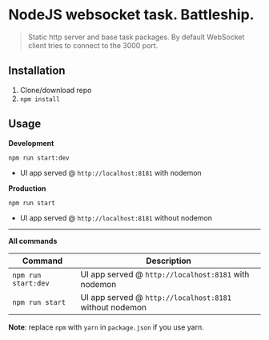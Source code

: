 # NodeJS websocket task. Battleship.
> Static http server and base task packages. 
> By default WebSocket client tries to connect to the 3000 port.

## Installation
1. Clone/download repo
2. `npm install`

## Usage
**Development**

`npm run start:dev`

* UI app served @ `http://localhost:8181` with nodemon

**Production**

`npm run start`

* UI app served @ `http://localhost:8181` without nodemon

---

**All commands**

Command | Description
--- | ---
`npm run start:dev` | UI app served @ `http://localhost:8181` with nodemon
`npm run start` | UI app served @ `http://localhost:8181` without nodemon

**Note**: replace `npm` with `yarn` in `package.json` if you use yarn.
